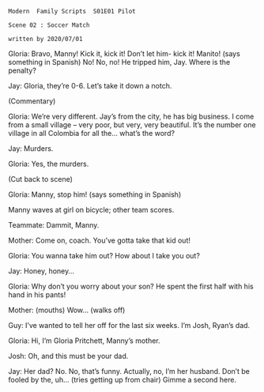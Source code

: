```
Modern  Family Scripts  S01E01 Pilot    

Scene 02 : Soccer Match

written by 2020/07/01 
```

Gloria: Bravo, Manny! Kick it, kick it! Don’t let him- kick it! Manito! (says something in Spanish) No! No, no! He tripped him, Jay. Where is the penalty?

Jay: Gloria, they’re 0-6. Let’s take it down a notch.

(Commentary)

Gloria: We’re very different. Jay’s from the city, he has big business. I come from a small village – very poor, but very, very beautiful. It’s the number one village in all Colombia for all the… what’s the word?

Jay: Murders.

Gloria: Yes, the murders.

(Cut back to scene)

Gloria: Manny, stop him! (says something in Spanish)

Manny waves at girl on bicycle; other team scores.

Teammate: Dammit, Manny.

Mother: Come on, coach. You’ve gotta take that kid out!

Gloria: You wanna take him out? How about I take you out?

Jay: Honey, honey…

Gloria: Why don’t you worry about your son? He spent the first half with his hand in his pants!

Mother: (mouths) Wow… (walks off)

Guy: I’ve wanted to tell her off for the last six weeks. I’m Josh, Ryan’s dad.

Gloria: Hi, I’m Gloria Pritchett, Manny’s mother.

Josh: Oh, and this must be your dad.

Jay: Her dad? No. No, that’s funny. Actually, no, I’m her husband. Don’t be fooled by the, uh… (tries getting up from chair) Gimme a second here.
